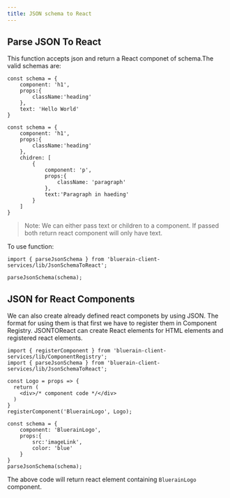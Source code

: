 ```yaml
---
title: JSON schema to React
---
```



## Parse JSON To React

This function accepts json and return a React componet of schema.The valid schemas are:


```
const schema = {
    component: 'h1',
    props:{
        className:'heading'
    },
    text: 'Hello World'
}
```

```
const schema = {
    component: 'h1',
    props:{
        className:'heading'
    },
    chidren: [
        {
            component: 'p',
            props:{
                className: 'paragraph'
            },
            text:'Paragraph in haeding'
        }
    ]
}
```
> Note: We can either pass text or children to a component. If passed both return react component will only have text. 

To use function:
```
import { parseJsonSchema } from 'bluerain-client-services/lib/JsonSchemaToReact';

parseJsonSchema(schema);

```

## JSON for React Components

We can also create already defined react componets by using JSON. The format for using them is that first we have to register them in Component Registry. JSONTOReact can create React elements for HTML elements and registered react elements.

```
import { registerComponent } from 'bluerain-client-services/lib/ComponentRegistry';
import { parseJsonSchema } from 'bluerain-client-services/lib/JsonSchemaToReact';

const Logo = props => {
  return (
    <div>/* component code */</div>
  )
} 
registerComponent('BluerainLogo', Logo);

const schema = {
    component: 'BluerainLogo',
    props:{
        src:'imageLink',
        color: 'blue'
    }
}
parseJsonSchema(schema);

```
The above code will return react element containing `BluerainLogo` component.

